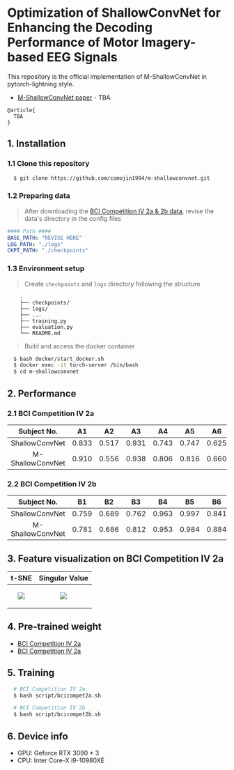 # Optimization of ShallowConvNet for Enhancing the Decoding Performance of Motor Imagery-based EEG Signals

This repository is the official implementation of M-ShallowConvNet in pytorch-lightning style.

- [M-ShallowConvNet paper]() - TBA

```
@article{
  TBA
}
```

## 1. Installation

### 1.1 Clone this repository

```bash
  $ git clone https://github.com/comojin1994/m-shallowconvnet.git
```

### 1.2 Preparing data

> After downloading the [BCI Competition IV 2a & 2b data](https://www.bbci.de/competition/iv/#download), revise the data's directory in the config files

```yaml
#### Path ####
BASE_PATH: "REVISE HERE"
LOG_PATH: "./logs"
CKPT_PATH: "./checkpoints"
```

### 1.3 Environment setup

> Create `checkpoints` and `logs` directory following the structure

```
    .
    ├── checkpoints/
    ├── logs/
    ├── ...
    ├── training.py
    ├── evaluation.py
    └── README.md
```

> Build and access the docker container

```bash
  $ bash docker/start_docker.sh
  $ docker exec -it torch-server /bin/bash
  $ cd m-shallowconvnet
```

## 2. Performance

### 2.1 BCI Competition IV 2a

|   Subject No.    |  A1   |  A2   |  A3   |  A4   |  A5   |  A6   |  A7   |  A8   |  A9   | Avg.  |
| :--------------: | :---: | :---: | :---: | :---: | :---: | :---: | :---: | :---: | :---: | :---: |
|  ShallowConvNet  | 0.833 | 0.517 | 0.931 | 0.743 | 0.747 | 0.625 | 0.816 | 0.847 | 0.823 | 0.765 |
| M-ShallowConvNet | 0.910 | 0.556 | 0.938 | 0.806 | 0.816 | 0.660 | 0.938 | 0.851 | 0.875 | 0.816 |

### 2.2 BCI Competition IV 2b

|   Subject No.    |  B1   |  B2   |  B3   |  B4   |  B5   |  B6   |  B7   |  B8   |  B9   | Avg.  |
| :--------------: | :---: | :---: | :---: | :---: | :---: | :---: | :---: | :---: | :---: | :---: |
|  ShallowConvNet  | 0.759 | 0.689 | 0.762 | 0.963 | 0.997 | 0.841 | 0.925 | 0.916 | 0.844 | 0.855 |
| M-ShallowConvNet | 0.781 | 0.686 | 0.812 | 0.953 | 0.984 | 0.884 | 0.916 | 0.931 | 0.834 | 0.865 |

## 3. Feature visualization on BCI Competition IV 2a

|                                                                           t-SNE                                                                            |                                                                       Singular Value                                                                       |
| :--------------------------------------------------------------------------------------------------------------------------------------------------------: | :--------------------------------------------------------------------------------------------------------------------------------------------------------: |
| <p align="center" width="100%"><img src="https://user-images.githubusercontent.com/46745325/165910596-05a2434f-5abd-430e-9f27-6629111914f6.png"></img></p> | <p align="center" width="100%"><img src="https://user-images.githubusercontent.com/46745325/165910710-76eeca18-33c1-42ca-9010-7fcb307581aa.png"></img></p> |

## 4. Pre-trained weight

- [BCI Competition IV 2a]()
- [BCI Competition IV 2a]()

## 5. Training

```bash
  # BCI Competition IV 2a
  $ bash script/bcicompet2a.sh

  # BCI Competition IV 2b
  $ bash script/bcicompet2b.sh
```

## 6. Device info

- GPU: Geforce RTX 3090 \* 3
- CPU: Inter Core-X i9-10980XE
